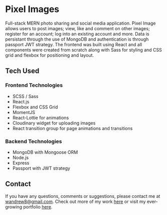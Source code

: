 # Pixel Images

Full-stack MERN photo sharing and social media application. Pixel Image allows users to post images; view, like and comment on other images; register for an account; log into an existing account and more. Data is persistant through the use of MongoDB and authentication is through passport JWT strategy. The frontend was built using React and all components were created from scratch along with Sass for styling and CSS grid and flexbox for positioning and layout.

## Tech Used
### Frontend Technologies
* SCSS / Sass
* React.js
* Flexbox and CSS Grid
* MomentJS
* React-Lottie for animations
* Cloudinary widget for uploading images
* React transition group for page animations and transitions

### Backend Technologies
* MongoDB with Mongoose ORM
* Node.js
* Express
* Passport with JWT strategy

## Contact

If you have any questions, comments or suggestions, please contact me at wandrew8@gmail.com. Check out more of my work [here](https://github.com/wandrew8) or visit my ever-growing portfolio [here](http://www.andrewjohnweiss.com).